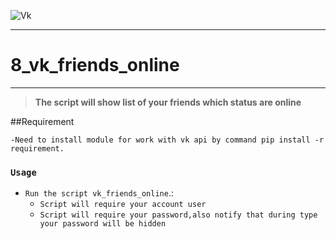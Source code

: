 ![Vk](https://cloud.githubusercontent.com/assets/22424468/21524009/1961083a-cd3d-11e6-964f-a8a03fe0255b.png)
___
# 8_vk_friends_online
___

> **The script will show list of your friends which status are online**


##Requirement


    -Need to install module for work with vk api by command pip install -r requirement.

### `Usage`


- `Run the script vk_friends_online`.:
    - `Script will require your account user`
    - `Script will require your password,also notify that during type your password will be hidden`


